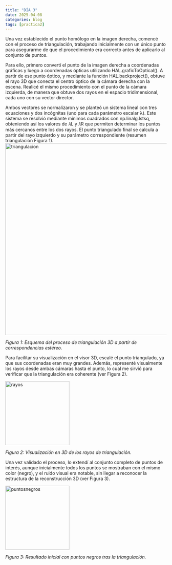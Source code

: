 ```yaml
---
title: "DÍA 3"
date: 2025-04-08
categories: blog
tags: [practica2]
---
```


Una vez establecido el punto homólogo en la imagen derecha, comencé con el proceso de triangulación, trabajando inicialmente con un único punto para asegurarme de que el procedimiento era correcto antes de aplicarlo al conjunto de puntos.

Para ello, primero convertí el punto de la imagen derecha a coordenadas gráficas y luego a coordenadas ópticas utilizando HAL.graficToOptical(). A partir de ese punto óptico, y mediante la función HAL.backproject(), obtuve el rayo 3D que conecta el centro óptico de la cámara derecha con la escena. Realicé el mismo procedimiento con el punto de la cámara izquierda, de manera que obtuve dos rayos en el espacio tridimensional, cada uno con su vector director.

Ambos vectores se normalizaron y se planteó un sistema lineal con tres ecuaciones y dos incógnitas (uno para cada parámetro escalar λ). Este sistema se resolvió mediante mínimos cuadrados con np.linalg.lstsq, obteniendo así los valores de 𝜆L y 𝜆R que permiten determinar los puntos más cercanos entre los dos rayos. El punto triangulado final se calcula a partir del rayo izquierdo y su parámetro correspondiente (resumen triangulación Figura 1).
<img src="{{ '/imagenes/triangulacion.png' | relative_url }}" alt="triangulacion" width="600">
<p><em>Figura 1: Esquema del proceso de triangulación 3D a partir de correspondencias estéreo.</em></p>


Para facilitar su visualización en el visor 3D, escalé el punto triangulado, ya que sus coordenadas eran muy grandes. Además, representé visualmente los rayos desde ambas cámaras hasta el punto, lo cual me sirvió para verificar que la triangulación era coherente (ver Figura 2).

<img src="{{ '/imagenes/rayos.png' | relative_url }}" alt="rayos" width="200">
<p><em>Figura 2: Visualización en 3D de los rayos de triangulación.</em></p>

Una vez validado el proceso, lo extendí al conjunto completo de puntos de interés, aunque inicialmente todos los puntos se mostraban con el mismo color (negro), y el ruido visual era notable, sin llegar a reconocer la estructura de la reconstrucción 3D (ver Figura 3).

<img src="{{ '/imagenes/puntosnegros.png' | relative_url }}" alt=" puntosnegros " width="200">
<p><em>Figura 3: Resultado inicial con puntos negros tras la triangulación.</em></p>


